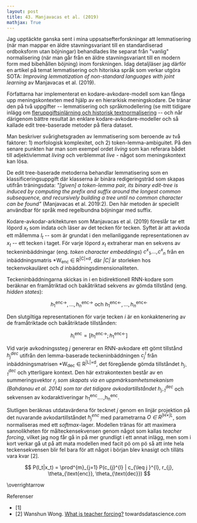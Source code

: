 ```yaml
---
layout: post
title: 43. Manjavacas et al. (2019)
mathjax: True
---
```


Jag upptäckte ganska sent i mina uppsatsefterforskningar att lemmatisering (när man mappar en äldre stavningsvariant till en standardiserad ordboksform utan böjningar) behandlades lite separat från "vanlig" normalisering (när man går från en äldre stavningsvariant till en modern form med bibehållen böjning) inom forskningen. Idag detaljläser jag därför en artikel på temat lemmatisering och hitoriska språk som verkar utgöra SOTA: *Improving lemmatization of non-standard languages with joint learning* av Manjavacas et al. (2019).

Författarna har implementerat en kodare-avkodare-modell som kan fånga upp meningskontexten med hjälp av en hierarkisk meningskodare. De tränar den på två uppgifter -- lemmatisering och språkmodellering (se mitt tidigare inlägg om [fleruppgiftsinlärning och historisk textnormalisering](https://datatjej.github.io/Fleruppgiftsinl%C3%A4rning-f%C3%B6r-historisk-textnormalisering/) -- och når därigenom bättre resultat än enklare kodare-avkodare-modeller och så kallade edit tree-baserade metoder på flera dataset. 

Man beskriver svårighetsgraden av lemmatisering som beroende av två faktorer: 1) morfologisk komplexitet, och 2) token-lemma-ambiguitet. På den senare punkten har man som exempel ordet *living* som kan referara bådet till adjektivlemmat *living* och verblemmat *live* - något som meningskontext kan lösa.  
  
De edit tree-baserade metoderna behandlar lemmatisering som en klassificeringsuppgift där klasserna är binära redigeringsträd som skapas utifrån träningsdata: *"[given] a token-lemma pair, its binary edit-tree is induced by computing the prefix and suffix around the longest common subsequence, and recursively building a tree until no common character can be found"* (Manjavacas et al. 2019:2). Den här metoden är speciellt användbar för språk med regelbundna böjningar med suffix.

Kodare-avkodar-arkitekturen som Manjavacas et al. (2019) föreslår tar ett löpord *x<sub>t</sub>* som indata och läser av det tecken för tecken. Syftet är att avkoda ett mållemma *l<sub>t</sub>* -- som är grundat i den mellanliggande representationen av *x<sub>t</sub>* -- ett tecken i taget. För varje löpord *x<sub>t</sub>* extraherar man en sekvens av teckeninbäddningar (eng. *token character embeddings*) *c<sup>x</sup><sub>1</sub>,...,c<sup>x</sup><sub>n</sub>* från en inbäddningsmatris *W<sub>enc</sub> ∈ R<sup>|C|×d</sup>, där *|C|* är storleken hos teckenvokauläret och *d* inbäddningsdimensionaliteten.

Teckeninbäddningarna skickas in i en bidirektionell RNN-kodare som beräknar en framåtriktad och bakåtriktad sekvens av gömda tillstånd (eng. *hidden states*):       
   
$$ h_1^{\text{enc}}^\rightarrow,...,h_n^{\text{enc}}^\rightarrow \text{ och } h_1^{\text{enc}}^\leftarrow,...,h_n^{\text{enc}}^\leftarrow $$

Den slutgiltiga representationen för varje tecken *i* är en konkaktenering av de framåtriktade och bakåtriktade tillstånden: 

$$ h_i^{\text{enc}} = [h_1^{\text{enc}}^\rightarrow;h_1^{\text{enc}}^\leftarrow] $$

Vid varje avkodningssteg *j* genererar en RNN-avkodare ett gömt tillstånd *h<sub>j</sub><sup>dec</sup>* utifrån den lemma-baserade teckeninbäddningen *c<sub>j</sub><sup>l</sup>* från inbäddningsmatrisen *W<sub>dec</sub> ∈ R<sup>|L|×d</sup>, det föregående gömda tillståndet *h<sub>j-1</sub><sup>dec</sup>* och ytterligare kontext. Den här extrakontexten består av en summeringsvektor *r<sub>j</sub> som skapats via en uppmärksamhetsmekanism (Bahdanau et al. 2014) som tar det tidigare avkodartillståndet h<sub>j-1</sub><sup>dec</sup>* och sekvensen av kodaraktiveringar h<sub>1</sub><sup>enc</sup>....,h<sub>n</sub><sup>enc</sup>.

Slutligen beräknas utdatavärdena för tecknet *j* genom en linjär projektion på det nuvarande avkodartillståndet *h<sub>j</sub><sup>enc</sup>* med parametrarna *O ∈ R<sup>|H×|L</sup>*, som normaliseras med ett *softmax*-lager. Modellen tränas för att maximera sannolikheten för målteckensekvensen genom något som kallas *teacher forcing*, vilket jag nog får gå in på mer grundligt i ett annat inlägg, men som i kort verkar gå ut på att mata modellen med facit pö om pö så att inte hela teckensekvensen blir fel bara för att något i början blev knasigt och tilläts vara kvar [2].

$$ P(l_t|x_t) =  \prod^{m}_{j=1} P(c_{j}^{l} | c_{\leq j }^{l}, r_{j}, \theta_{\text{enc}}, \theta_{\text{dec}}) $$

\overrightarrow

 


Referenser
* [1] 
* [2] Wanshun Wong. [What is teacher forcing?](https://towardsdatascience.com/what-is-teacher-forcing-3da6217fed1c) towardsdatascience.com
